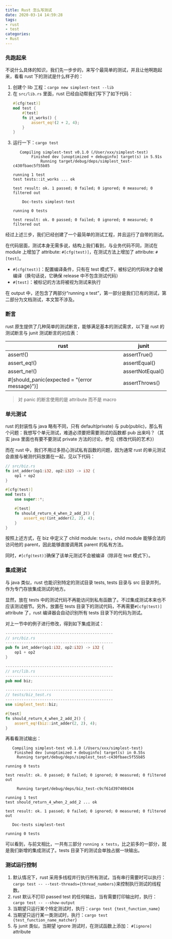 ```yaml
---
title: Rust 怎么写测试
date: 2020-03-14 14:59:28
tags: 
- rust
- test
categories:
- Rust
---
```


### 先跑起来
不说什么具体的知识，我们先一步步的，来写个最简单的测试，并且让他啊跑起来，看看 rust 下的测试是什么样子的：
1. 创建个 lib 工程：`cargo new simplest-test --lib`
2. 在 `src/lib.rs` 里面，rust 已经自动帮我们写下了如下代码：
    ```rust
    #[cfg(test)]
    mod test {
        #[test]
        fn it_works() {
            assert_eq!(2 + 2, 4);
        }
    }
    ```
3. 运行一下：`cargo test`
    ```
       Compiling simplest-test v0.1.0 (/User/xxx/simplest-test)
            Finished dev [unoptimized + debuginfo] target(s) in 5.91s
                Running target/debug/deps/simplest_test-c430fbaec5f55b85

    running 1 test
    test tests::it_works ... ok

    test result: ok. 1 passed; 0 failed; 0 ignored; 0 measured; 0 filtered out

        Doc-tests simplest-test

    running 0 tests

    test result: ok. 0 passed; 0 failed; 0 ignored; 0 measured; 0 filtered out
    ```

经过上述三步，我们已经创建了一个最简单的测试工程，并且运行了自带的测试。

在代码层面，测试本身无需多说，结构上我们看到，与业务代码不同，测试在 module 上增加了 attribute: `#[cfg(test)]`，在测试方法上增加了 attribute: `#[test]`。
- `#[cfg(test)]`：配置编译条件，只有在 test 模式下，被标记的代码块才会被编译（换句话说，它确保 release 中不包含测试代码）
- `#[test]`：被标记的方法将被视为测试来执行

在 output 中，还包含了两部分“running x test”，第一部分是我们已有的测试，第二部分为文档测试，本文暂不涉及。

### 断言
rust 原生提供了几种简单的测试断言，能够满足基本的测试需求，以下是 rust 的测试断言与 junit 测试断言的对应表：

rust | junit
---|---
assert!() | assertTrue()
assert_eq!() | assertEqual()
assert_ne!() | assertNotEqual()
#[should_panic(expected = "{error message}")] | assertThrows()

> 对 panic 的断言使用的是 attribute 而不是 macro

### 单元测试
rust 的封装性与 java 略有不同，只有 default(private) 与 pub(public)，那么有个问题：我想写个单元测试，难道必须要把需要测试的函数都 pub 出来吗？（其实 java 里面也有要不要测试 private 方法的讨论，参见《修改代码的艺术》）

而在 rust 中，我们不用过多担心测试私有函数的问题，因为通常 rust 的单元测试会直接与被测代码放置在一起，见以下代码：
```rust
// src/biz.rs
fn int_adder(op1:i32, op2:i32) -> i32 {
    op1 + op2
}

#[cfg(test)]
mod tests {
    use super::*;

    #[test]
    fn should_return_4_when_2_add_2() {
        assert_eq!(int_adder(2, 2), 4);
    }
}
```
按照上述方式，在 biz 中定义了 child module: `tests`，child module 能够合法的访问他的 parent，因此能够直接调用其 parent 的私有方法。

同时，`#[cfg(test)]`确保了该单元测试不会被编译（除非在 test 模式下）。

### 集成测试
与 java 类似，rust 也能识别特定的测试目录 tests, tests 目录与 src 目录并列，作为专门存放集成测试的地方。

显然，放在 tests 中的测试代码不再能访问到私有函数了。不过集成测试本来也不应该测试细节。另外，放置在 tests 目录下的测试代码，不再需要`#[cfg(test)]` attribute 了，rust 编译器会自动识别所有 tests 目录下的代码为测试。

对上一节中的例子进行修改，得到如下集成测试：
```rust
-----------------------------------------------
// src/biz.rs
-----------------------------------------------
pub fn int_adder(op1:i32, op2:i32) -> i32 {
    op1 + op2
}

-----------------------------------------------
// src/lib.rs
-----------------------------------------------
pub mod biz;

-----------------------------------------------
// tests/biz_test.rs
-----------------------------------------------
use simplest_test::biz;

#[test]
fn should_return_4_when_2_add_2() {
    assert_eq!(biz::int_adder(2, 2), 4);
}
```

再看看测试输出：
```
   Compiling simplest-test v0.1.0 (/Users/xxx/simplest-test)
    Finished dev [unoptimized + debuginfo] target(s) in 0.55s
     Running target/debug/deps/simplest_test-c430fbaec5f55b85

running 0 tests

test result: ok. 0 passed; 0 failed; 0 ignored; 0 measured; 0 filtered out

     Running target/debug/deps/biz_test-c9cf61d397408434

running 1 test
test should_return_4_when_2_add_2 ... ok

test result: ok. 1 passed; 0 failed; 0 ignored; 0 measured; 0 filtered out

   Doc-tests simplest-test

running 0 tests
```
可以看到，与前文相比，一共有三部分 `running x tests`，比之前多的一部分，就是我们新增的集成测试了。tests 目录下的测试会单独占据一块输出。

### 测试运行控制
1. 默认情况下，rust 采用多线程并行执行所有测试，当有串行需要时可以执行：`cargo test -- --test-threads={thread_numbers}`来控制执行测试的线程数。
2. rust 默认不打印 passed test 的任何输出，当有需要打印输出时，执行：`cargo test -- --show-output`
3. 当期望只运行某个特定测试时，执行：`cargo test {test_function_name}`
4. 当期望只运行某一类测试时，执行：`cargo test {test_function_name_matcher}`
5. 与 junit 类似，当期望 ignore 测试时，在测试函数上添加： `#[ignore]` attribute
